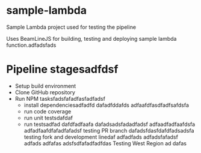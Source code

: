 # sample-lambda
Sample Lambda project used for testing the pipeline

Uses BeamLineJS for building, testing and deploying sample lambda function.adfadsfads

# Pipeline stagesadfdsf
* Setup build environment
* Clone GitHub repository
* Run NPM tasksfadsfafadfasfadfadsf
  * install dependenciesadfadfd
  dafadfddafds
  adfaafdfasdfadfsafdsfa
  * run code coverage
  * run unit testsdafdaf
  * run testsadfad
dafdfadfaafa
dafadsadsfadadfadsf
adfaadfadfaafdsfa
adfadfaafdfafadfafadsf
testing PR branch
dafadsfdasfdafdfadsadsfa
testing fork and development linedaf
adfadfads
adfadsfafadsf
adfads
adfafas
adsfsdfafadfadfdas
Testing West Region
ad
dafas
